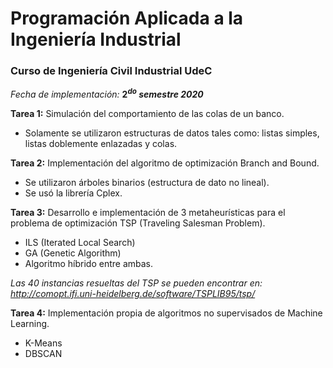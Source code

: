 # Programación Aplicada a la Ingeniería Industrial

### Curso de Ingeniería Civil Industrial UdeC 

_Fecha de implementación:_ **$2^{do}$ _semestre 2020_**

**Tarea 1:** Simulación del comportamiento de las colas de un banco.
- Solamente se utilizaron estructuras de datos tales como: listas simples, listas doblemente enlazadas y colas.

**Tarea 2:** Implementación del algoritmo de optimización Branch and Bound.
- Se utilizaron árboles binarios (estructura de dato no lineal).
- Se usó la librería Cplex.

**Tarea 3:** Desarrollo e implementación de 3 metaheurísticas para el problema de optimización TSP (Traveling Salesman Problem).
- ILS (Iterated Local Search)
- GA (Genetic Algorithm)
- Algoritmo híbrido entre ambas.

_Las 40 instancias resueltas del TSP se pueden encontrar en: http://comopt.ifi.uni-heidelberg.de/software/TSPLIB95/tsp/_

**Tarea 4:** Implementación propia de algoritmos no supervisados de Machine Learning. 
- K-Means
- DBSCAN 
